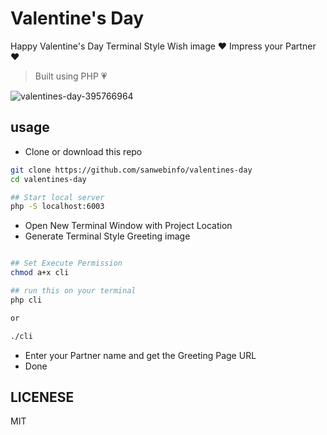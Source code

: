 # Valentine's Day

Happy Valentine's Day Terminal Style Wish image ❤️ Impress your Partner ❤️

> Built using PHP 💗  

![valentines-day-395766964](https://github.com/sanwebinfo/valentines-day/assets/10300271/5ad4b6cd-3691-4532-9d67-4151e61dde3e)


## usage

- Clone or download this repo

```sh
git clone https://github.com/sanwebinfo/valentines-day
cd valentines-day

## Start local server
php -S localhost:6003
```

- Open New Terminal Window with Project Location
- Generate Terminal Style Greeting image

```sh

## Set Execute Permission
chmod a+x cli

## run this on your terminal
php cli

or 

./cli

```

- Enter your Partner name and get the Greeting Page URL
- Done

## LICENESE

MIT
